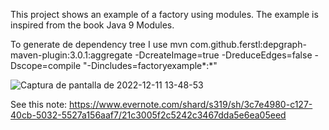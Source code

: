
This project shows an example of a factory using modules. The example is inspired from the book Java 9 Modules.

To generate de dependency tree I use 
mvn com.github.ferstl:depgraph-maven-plugin:3.0.1:aggregate -DcreateImage=true -DreduceEdges=false -Dscope=compile "-Dincludes=factoryexample*:*"

![Captura de pantalla de 2022-12-11 13-48-53](https://user-images.githubusercontent.com/63823685/206917106-345bdd7b-ceca-4f22-a1ec-e23313ece7b0.png)

See this note: https://www.evernote.com/shard/s319/sh/3c7e4980-c127-40cb-5032-5527a156aaf7/21c3005f2c5242c3467dda5e6ea05eed
